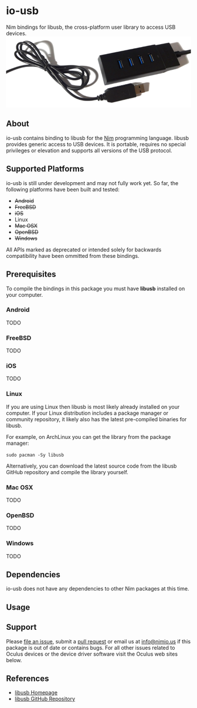 # io-usb

Nim bindings for libusb, the cross-platform user library to access USB devices.
![io-usb Logo](logo.png)


## About

io-usb contains binding to libusb for the [Nim](http://nim-lang.org) programming
language. libusb provides generic access to USB devices. It is portable,
requires no special privileges or elevation and supports all versions of the
USB protocol.


## Supported Platforms

io-usb is still under development and may not fully work yet. So far, the
following platforms have been built and tested:

- ~~Android~~
- ~~FreeBSD~~
- ~~iOS~~
- Linux
- ~~Mac OSX~~
- ~~OpenBSD~~
- ~~Windows~~

All APIs marked as deprecated or intended solely for backwards compatibility
have been ommitted from these bindings.


## Prerequisites

To compile the bindings in this package you must have **libusb** installed on
your computer.

### Android

TODO

### FreeBSD

TODO

### iOS

TODO

### Linux

If you are using Linux then libusb is most likely already installed on your
computer. If your Linux distribution includes a package manager or community
repository, it likely also has the latest pre-compiled binaries for libusb.

For example, on ArchLinux you can get the library from the package manager:

`sudo pacman -Sy libusb`

Alternatively, you can download the latest source code from the libusb GitHub
repository and compile the library yourself.

### Mac OSX

TODO

### OpenBSD

TODO

### Windows

TODO

## Dependencies

io-usb does not have any dependencies to other Nim packages at this time.


## Usage


## Support

Please [file an issue](https://github.com/nimious/io-usb/issues), submit a
[pull request](https://github.com/nimious/io-usb/pulls?q=is%3Aopen+is%3Apr)
or email us at info@nimio.us if this package is out of date or contains bugs.
For all other issues related to Oculus devices or the device driver software
visit the Oculus web sites below.


## References

- [libusb Homepage](http://libusb.info/)
- [libusb GitHub Repository](https://github.com/libusb/libusb)
